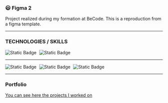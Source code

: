 ### 😃 Figma 2 
Project realized during my formation at BeCode. This is a reproduction from a figma template.

---

### TECHNOLOGIES / SKILLS 
<div style="display: inline-block; margin-right: 5px;">
  <img alt="Static Badge" src="https://img.shields.io/badge/frontend%20-%20html5%20-%20orange?style=for-the-badge">
</div>
<div style="display: inline-block; margin-right: 5px;">
  <img alt="Static Badge" src="https://img.shields.io/badge/frontend%20-%20css%20-%20lightblue?style=for-the-badge">
</div>

---

<div style="display: inline-block; margin-right: 5px;">
  <img alt="Static Badge" src="https://img.shields.io/badge/program%20-%20vscode%20-%20%23397ab2?style=for-the-badge">
</div>
<div style="display: inline-block; margin-right: 5px;">
  <img alt="Static Badge" src="https://img.shields.io/badge/program%20-%20git%20-%20%23ffb321?style=for-the-badge">
</div>
<div style="display: inline-block; margin-right: 5px;">
  <img alt="Static Badge" src="https://img.shields.io/badge/program%20-%20figma%20-%20red?style=for-the-badge">
</div>

---

### Portfolio
<a href="https://www.imadeus.be/others/portfolio" target="_blank">You can see here the projects I worked on</a>




          
          
